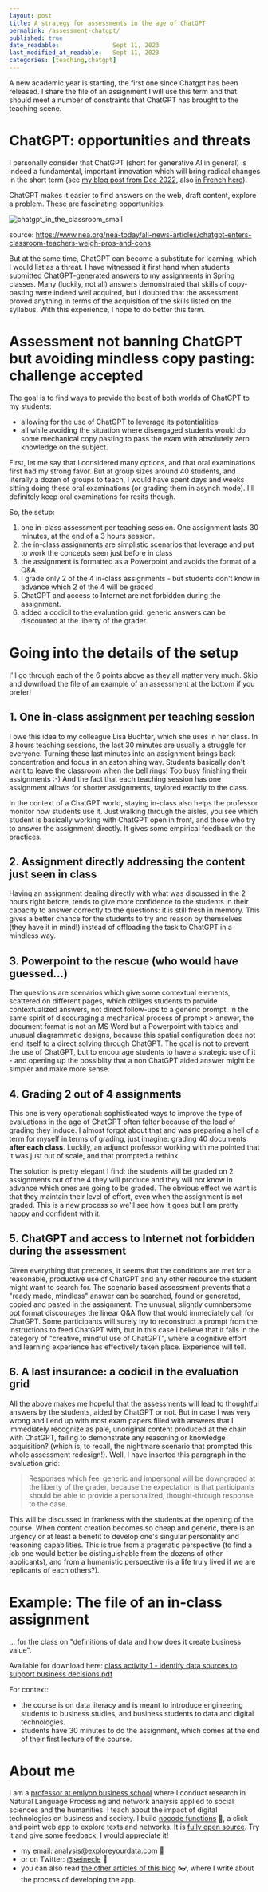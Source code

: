 ```yaml
---
layout: post
title: A strategy for assessments in the age of ChatGPT
permalink: /assessment-chatgpt/
published: true
date_readable:               Sept 11, 2023
last_modified_at_readable:   Sept 11, 2023
categories: [teaching,chatgpt]
---
```

A new academic year is starting, the first one since Chatgpt has been released. I share the file of an assignment I will use this term and that should meet a number of constraints that ChatGPT has brought to the teaching scene.

# ChatGPT: opportunities and threats
I personally consider that ChatGPT (short for generative AI in general) is indeed a fundamental, important innovation which will bring radical changes in the short term (see [my blog post from Dec 2022](https://nocodefunctions.com/blog/chatgpt-consequences/), also [in French here](https://nocodefunctions.com/blog/chatgpt-consequences-fr/)).

ChatGPT makes it easier to find answers on the web, draft content, explore a problem.
These are fascinating opportunities.

![chatgpt_in_the_classroom_small](https://github.com/seinecle/blog/assets/1244100/f6f5dfd8-b1ae-4505-9041-e3e828054fc0)

source: https://www.nea.org/nea-today/all-news-articles/chatgpt-enters-classroom-teachers-weigh-pros-and-cons

But at the same time, ChatGPT can become a substitute for learning, which I would list as a threat.
I have witnessed it first hand when students submitted ChatGPT-generated answers to my assignments in Spring classes. Many (luckily, not all) answers demonstrated that skills of copy-pasting were indeed well acquired, but I doubted that the assessment proved anything in terms of the acquisition of the skills listed on the syllabus. 
With this experience, I hope to do better this term.

# Assessment not banning ChatGPT but avoiding mindless copy pasting: challenge accepted
The goal is to find ways to provide the best of both worlds of ChatGPT to my students:

- allowing for the use of ChatGPT to leverage its potentialities
- all while avoiding the situation where disengaged students would do some mechanical copy pasting to pass the exam with absolutely zero knowledge on the subject.

First, let me say that I considered many options, and that oral examinations first had my strong favor.
But at group sizes around 40 students, and literally a dozen of groups to teach, I would have spent days and weeks sitting doing these oral examinations (or grading them in asynch mode).
I'll definitely keep oral examinations for resits though.

So, the setup:

1. one in-class assessment per teaching session. One assignment lasts 30 minutes, at the end of a 3 hours session.
2. the in-class assignments are simplistic scenarios that leverage and put to work the concepts seen just before in class
3. the assignment is formatted as a Powerpoint and avoids the format of a Q&A.
4. I grade only 2 of the 4 in-class assignments - but students don't know in advance which 2 of the 4 will be graded
5. ChatGPT and access to Internet are not forbidden during the assignment.
6. added a codicil to the evaluation grid: generic answers can be discounted at the liberty of the grader.

# Going into the details of the setup

I'll go through each of the 6 points above as they all matter very much. Skip and download the file of an example of an assessment at the bottom if you prefer!

## 1. One in-class assignment per teaching session
I owe this idea to my colleague Lisa Buchter, which she uses in her class.
In 3 hours teaching sessions, the last 30 minutes are usually a struggle for everyone.
Turning these last minutes into an assignment brings back concentration and focus in an astonishing way.
Students basically don't want to leave the classroom when the bell rings!
Too busy finishing their assignments :-)
And the fact that each teaching session has one assignment allows for shorter assignments, taylored exactly to the class.

In the context of a ChatGPT world, staying in-class also helps the professor monitor how students use it.
Just walking through the aisles, you see which student is basically working with ChatGPT open in front, and those who try to answer the assignment directly.
It gives some empirical feedback on the practices.

## 2. Assignment directly addressing the content just seen in class
Having an assignment dealing directly with what was discussed in the 2 hours right before, tends to give more confidence to the students in their capacity to answer correctly to the questions: it is still fresh in memory.
This gives a better chance for the students to try and reason by themselves (they have it in mind!) instead of offloading the task to ChatGPT in a mindless way.

## 3. Powerpoint to the rescue (who would have guessed...)
The questions are scenarios which give some contextual elements, scattered on different pages, which obliges students to provide contextualized answers, not direct follow-ups to a generic prompt.
In the same spirit of discouraging a mechanical process of prompt > answer, the document format is not an MS Word but a Powerpoint with tables and unusual diagrammatic designs, because this spatial configuration does not lend itself to a direct solving through ChatGPT.
The goal is not to prevent the use of ChatGPT, but to encourage students to have a strategic use of it - and opening up the possiblity that a non ChatGPT aided answer might be simpler and make more sense.

## 4. Grading 2 out of 4 assignments
This one is very operational: sophisticated ways to improve the type of evaluations in the age of ChatGPT often falter because of the load of grading they induce.
I almost forgot about that and was preparing a hell of a term for myself in terms of grading, just imagine: grading 40 documents **after each class**. Luckily, an adjunct professor working with me pointed that it was just out of scale, and that prompted a rethink.

The solution is pretty elegant I find: the students will be graded on 2 assignments out of the 4 they will produce and they will not know in advance which ones are going to be graded.
The obvious effect we want is that they maintain their level of effort, even when the assignment is not graded.
This is a new process so we'll see how it goes but I am pretty happy and confident with it.

## 5. ChatGPT and access to Internet not forbidden during the assessment
Given everything that precedes, it seems that the conditions are met for a reasonable, productive use of ChatGPT and any other resource the student might want to search for.
The scenario based assessment prevents that a "ready made, mindless" answer can be searched, found or generated, copied and pasted in the assignment. The unusual, slightly cumnbersome ppt format discourages the linear Q&A flow that would immediately call for ChatGPT. Some participants will surely try to reconstruct a prompt from the instructions to feed ChatGPT with, but in this case I believe that it falls in the category of "creative, mindful use of ChatGPT", where a cognitive effort and learning experience has effectively taken place.
Experience will tell.

## 6. A last insurance: a codicil in the evaluation grid
All the above makes me hopeful that the assessments will lead to thoughtful answers by the students, aided by ChatGPT or not. But in case I was very wrong and I end up with most exam papers filled with answers that I immediately recognize as pale, unoriginal content produced at the chain with ChatGPT, failing to demonstrate any reasoning or knowledge acquisition? (which is, to recall, the nightmare scenario that prompted this whole assessment redesign!). Well, I have inserted this paragraph in the evaluation grid:

> Responses which feel generic and impersonal will be downgraded at the liberty of the grader, because the expectation is that participants should be able to provide a personalized, thought-through response to the case.

This will be discussed in frankness with the students at the opening of the course. When content creation becomes so cheap and generic, there is an urgency or at least a benefit to develop one's singular personality and reasoning capabilities. This is true from a pragmatic perspective (to find a job one would better be distinguishable from the dozens of other applicants), and from a humanistic perspective (is a life truly lived if we are replicants of each others?).

# Example: The file of an in-class assignment

... for the class on "definitions of data and how does it create business value".

Available for download here:
[class activity 1 - identify data sources to support business decisions.pdf](https://github.com/seinecle/blog/files/12578264/class.activity.1.-.identify.data.sources.to.support.business.decisions.pdf)

For context:
- the course is on data literacy and is meant to introduce engineering students to business studies, and business students to data and digital technologies.
- students have 30 minutes to do the assignment, which comes at the end of their first lecture of the course.


# About me
I am a [professor at emlyon business school](https://www.linkedin.com/in/levallois/) where I conduct research in Natural Language Processing and network analysis applied to social sciences and the humanities. I teach about the impact of digital technologies on business and society. I  build [nocode functions](https://nocodefunctions.com) 🔎, a click and point web app to explore texts and networks. It is [fully open source](https://github.com/seinecle/nocodefunctions). Try it and give some feedback, I would appreciate it!

* my email: [analysis@exploreyourdata.com](mailto:analysis@exploreyourdata.com) 📧
* or on Twitter: [@seinecle](https://twitter.com/seinecle) 📱
* you can also read [the other articles of this blog](https://nocodefunctions.com/blog) 👓, where I write about the process of developing the app.

